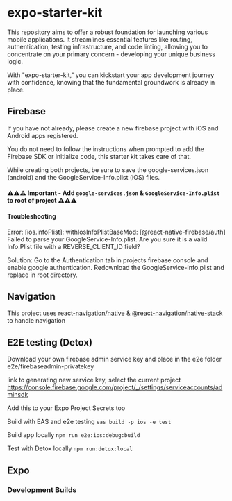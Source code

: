 # expo-starter-kit

This repository aims to offer a robust foundation for launching various mobile applications. It streamlines essential features like routing, authentication, testing infrastructure, and code linting, allowing you to concentrate on your primary concern - developing your unique business logic.

With "expo-starter-kit," you can kickstart your app development journey with confidence, knowing that the fundamental groundwork is already in place.

## Firebase

If you have not already, please create a new firebase project with iOS and Android apps registered.

You do not need to follow the instructions when prompted to add the Firebase SDK or initialize code, this starter kit takes care of that.

While creating both projects, be sure to save the google-services.json (android) and the GoogleService-Info.plist (iOS) files.

#### ⚠️⚠️⚠️ Important - Add `google-services.json` & `GoogleService-Info.plist` to root of project ⚠️⚠️⚠️

#### Troubleshooting
 Error: [ios.infoPlist]: withIosInfoPlistBaseMod: [@react-native-firebase/auth] Failed to parse your GoogleService-Info.plist. Are you sure it is a valid Info.Plist file with a REVERSE_CLIENT_ID field?

Solution: Go to the Authentication tab in projects firebase console and enable google authentication. Redownload the GoogleService-Info.plist and replace in root directory.

## Navigation
This project uses [react-navigation/native](https://reactnavigation.org/docs/getting-started/) & [@react-navigation/native-stack](https://reactnavigation.org/docs/native-stack-navigator/) to handle navigation

## E2E testing (Detox)

Download your own firebase admin service key and place in the e2e folder
e2e/firebaseadmin-privatekey

link to generating new service key, select the current project
https://console.firebase.google.com/project/_/settings/serviceaccounts/adminsdk


Add this to your Expo Project Secrets too

Build with EAS and e2e testing
`eas build -p ios -e test`

Build app locally
`npm run e2e:ios:debug:build`

Test with Detox locally
`npm run:detox:local`

## Expo 
### Development Builds


